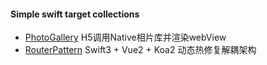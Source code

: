 #### Simple swift target collections

- [PhotoGallery](http://www.jianshu.com/p/555786f35357) H5调用Native相片库并渲染webView
- [RouterPattern](http://www.jianshu.com/p/5a03995a6ce1) Swift3 + Vue2 + Koa2 动态热修复解耦架构
